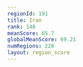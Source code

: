 ```yaml
---
regionId: 191
title: Iran
rank: 148
meanScore: 65.7
globalMeanScore: 69.21
numRegions: 220
layout: region_score
---
```

